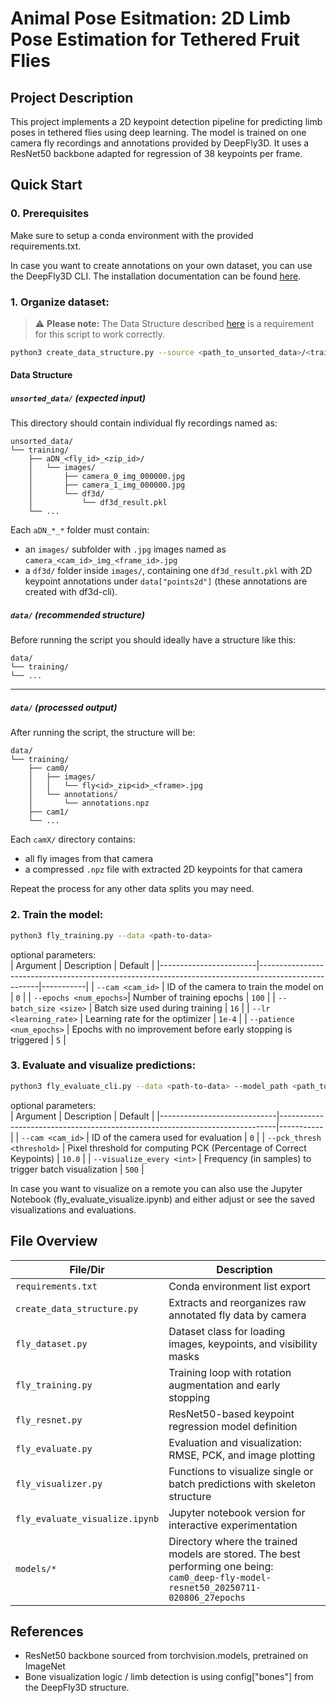 # Animal Pose Esitmation: 2D Limb Pose Estimation for Tethered Fruit Flies

## Project Description

This project implements a 2D keypoint detection pipeline for predicting limb poses in tethered flies using deep learning. The model is trained on one camera fly recordings and annotations provided by DeepFly3D. It uses a ResNet50 backbone adapted for regression of 38 keypoints per frame.

## Quick Start

### 0. Prerequisites
Make sure to setup a conda environment with the provided requirements.txt. 

In case you want to create annotations on your own dataset, you can use the DeepFly3D CLI. The installation documentation can be found [here](https://github.com/NeLy-EPFL/DeepFly3D?tab=readme-ov-file#installing).

### 1. Organize dataset:
> ⚠️ **Please note:** The Data Structure described [here](#data-structure) is a requirement for this script to work correctly. 
```bash
python3 create_data_structure.py --source <path_to_unsorted_data>/<training or test> --target <path_to_data_store>/<training or test>
```

#### Data Structure

##### `unsorted_data/` (expected input)

This directory should contain individual fly recordings named as:

```
unsorted_data/
└── training/
    ├── aDN_<fly_id>_<zip_id>/
    │   └── images/
    │       ├── camera_0_img_000000.jpg
    │       ├── camera_1_img_000000.jpg
    │       └── df3d/
    │           └── df3d_result.pkl
    └── ...
```

Each `aDN_*_*` folder must contain:
- an `images/` subfolder with `.jpg` images named as `camera_<cam_id>_img_<frame_id>.jpg`
- a `df3d/` folder inside `images/`, containing one `df3d_result.pkl` with 2D keypoint annotations under `data["points2d"]` (these annotations are created with df3d-cli).


##### `data/` (recommended structure)
Before running the script you should ideally have a structure like this:
```
data/
└── training/
└── ...
```

---
##### `data/` (processed output)

After running the script, the structure will be:

```
data/
└── training/
    ├── cam0/
    │   ├── images/
    │   │   └── fly<id>_zip<id>_<frame>.jpg
    │   └── annotations/
    │       └── annotations.npz
    ├── cam1/
    └── ...
```

Each `camX/` directory contains:
- all fly images from that camera
- a compressed `.npz` file with extracted 2D keypoints for that camera

Repeat the process for any other data splits you may need.

### 2. Train the model:
```bash
python3 fly_training.py --data <path-to-data>
```
optional parameters:<br>
| Argument               | Description                                                                                         | Default   |
|------------------------|-----------------------------------------------------------------------------------------------------|-----------|
| `--cam <cam_id>`       | ID of the camera to train the model on                                                             | `0`       |
| `--epochs <num_epochs>`| Number of training epochs                                                                           | `100`     |
| `--batch_size <size>`  | Batch size used during training                                                                     | `16`      |
| `--lr <learning_rate>` | Learning rate for the optimizer                                                                     | `1e-4`    |
| `--patience <num_epochs>`       | Epochs with no improvement before early stopping is triggered                                       | `5`       |

### 3. Evaluate and visualize predictions:

```bash
python3 fly_evaluate_cli.py --data <path-to-data> --model_path <path_to_model>
```
optional parameters:<br>
| Argument                    | Description                                                                 | Default   |
|-----------------------------|-----------------------------------------------------------------------------|-----------|
| `--cam <cam_id>`            | ID of the camera used for evaluation                                       | `0`       |
| `--pck_thresh <threshold>`  | Pixel threshold for computing PCK (Percentage of Correct Keypoints)        | `10.0`    |
| `--visualize_every <int>`   | Frequency (in samples) to trigger batch visualization                      | `500`     |

In case you want to visualize on a remote you can also use the Jupyter Notebook (fly_evaluate_visualize.ipynb) and either adjust or see the saved visualizations and evaluations. 

## File Overview
| File/Dir                       | Description                                                                          |
| ---------------------------------------- | ---------------------------------------------------------------------------|
| `requirements.txt`                       | Conda environment list export                                              |
| `create_data_structure.py`               | Extracts and reorganizes raw annotated fly data by camera                  |
| `fly_dataset.py`                         | Dataset class for loading images, keypoints, and visibility masks          |
| `fly_training.py`                        | Training loop with rotation augmentation and early stopping                |
| `fly_resnet.py`                          | ResNet50-based keypoint regression model definition                        |
| `fly_evaluate.py`                        | Evaluation and visualization: RMSE, PCK, and image plotting                |
| `fly_visualizer.py`                      | Functions to visualize single or batch predictions with skeleton structure |
| `fly_evaluate_visualize.ipynb`           | Jupyter notebook version for interactive experimentation                   |
| `models/*`                               | Directory where the trained models are stored. The best performing one being: `cam0_deep-fly-model-resnet50_20250711-020806_27epochs`                                                                 |

## References
- ResNet50 backbone sourced from torchvision.models, pretrained on ImageNet
- Bone visualization logic / limb detection is using config["bones"] from the DeepFly3D structure.